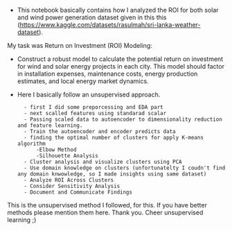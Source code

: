 - This notebook basically contains how I analyzed the ROI for both solar and wind power generation dataset given in this this (https://www.kaggle.com/datasets/rasulmah/sri-lanka-weather-dataset). 

My task was Return on Investment (ROI) Modeling:
 - Construct a robust model to calculate the potential return on investment for wind and solar
energy projects in each city. This model should factor in installation expenses, maintenance
costs, energy production estimates, and local energy market dynamics.

- Here I basically follow an unsupervised approach.

        - first I did some preporcessing and EDA part
        - next scalled features using standarad scalar
        - Passing scaled data to autoencoder to dimensionality reduction and feature learning.
        - Train the autoencoder and encoder predicts data
        - finding the optimal number of clusters for apply K-means algorithm
            -Elbow Method
            -Silhouette Analysis
        - Cluster analysis and visualize clusters using PCA
        - Use domain knowledge on clusters (unfortunatelty I coudn't find any domain knwowledge, so I made insights using same dataset)
        - Analyze ROI Across Clusters
        - Consider Sensitivity Analysis
        - Document and Communicate Findings


This is the unsupervised method I followed, for this. If you have better methods please mention them here. Thank you. Cheer unsupervised learning ;)

